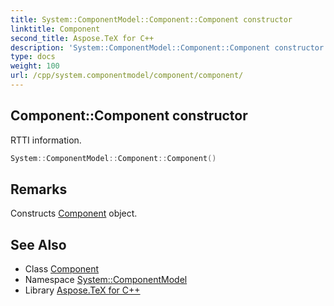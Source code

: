 ```yaml
---
title: System::ComponentModel::Component::Component constructor
linktitle: Component
second_title: Aspose.TeX for C++
description: 'System::ComponentModel::Component::Component constructor. RTTI information in C++.'
type: docs
weight: 100
url: /cpp/system.componentmodel/component/component/
---
```

## Component::Component constructor


RTTI information.

```cpp
System::ComponentModel::Component::Component()
```

## Remarks


Constructs [Component](../) object. 
## See Also

* Class [Component](../)
* Namespace [System::ComponentModel](../../)
* Library [Aspose.TeX for C++](../../../)
